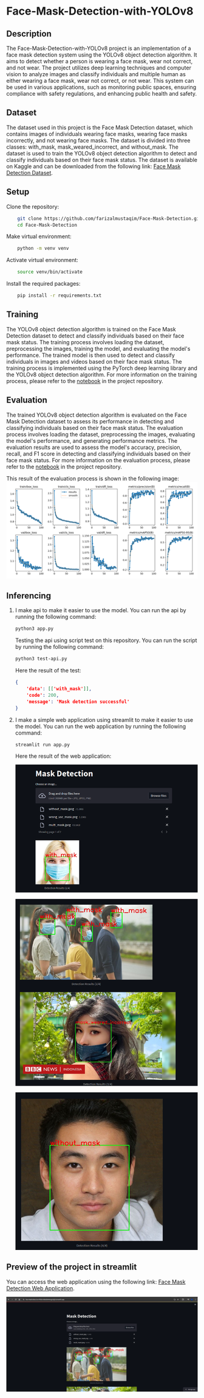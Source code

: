 # Face-Mask-Detection-with-YOLOv8

## Description
The Face-Mask-Detection-with-YOLOv8 project is an implementation of a face mask detection system using the YOLOv8 object detection algorithm. It aims to detect whether a person is wearing a face mask, wear not correct, and not wear. The project utilizes deep learning techniques and computer vision to analyze images and classify individuals and multiple human as either wearing a face mask, wear not correct, or not wear. This system can be used in various applications, such as monitoring public spaces, ensuring compliance with safety regulations, and enhancing public health and safety.

## Dataset
The dataset used in this project is the Face Mask Detection dataset, which contains images of individuals wearing face masks, wearing face masks incorrectly, and not wearing face masks. The dataset is divided into three classes: with_mask, mask_weared_incorrect, and without_mask. The dataset is used to train the YOLOv8 object detection algorithm to detect and classify individuals based on their face mask status. The dataset is available on Kaggle and can be downloaded from the following link: [Face Mask Detection Dataset](https://www.kaggle.com/andrewmvd/face-mask-detection).

## Setup
Clone the repository:
```bash
    git clone https://github.com/farizalmustaqim/Face-Mask-Detection.git
    cd Face-Mask-Detection
```

Make virtual environment:
```bash
    python -m venv venv
```

Activate virtual environment:
```bash
    source venv/bin/activate
```

Install the required packages:
```bash
    pip install -r requirements.txt
```

## Training
The YOLOv8 object detection algorithm is trained on the Face Mask Detection dataset to detect and classify individuals based on their face mask status. The training process involves loading the dataset, preprocessing the images, training the model, and evaluating the model's performance. The trained model is then used to detect and classify individuals in images and videos based on their face mask status. The training process is implemented using the PyTorch deep learning library and the YOLOv8 object detection algorithm. For more information on the training process, please refer to the [notebook](/notebook/notebook-face-mask-detection-yolov8.ipynb) in the project repository.

## Evaluation
The trained YOLOv8 object detection algorithm is evaluated on the Face Mask Detection dataset to assess its performance in detecting and classifying individuals based on their face mask status. The evaluation process involves loading the dataset, preprocessing the images, evaluating the model's performance, and generating performance metrics. The evaluation results are used to assess the model's accuracy, precision, recall, and F1 score in detecting and classifying individuals based on their face mask status. For more information on the evaluation process, please refer to the [notebook](/notebook/notebook-face-mask-detection-yolov8.ipynb) in the project repository.

This result of the evaluation process is shown in the following image:
![Evaluatuion Result](./images/evaluation_metrics.png)

## Inferencing
1. I make api to make it easier to use the model. You can run the api by running the following command:
    ```bash
    python3 app.py
    ```
    Testing the api using script test on this repository. You can run the script by running the following command:
    ```bash
    python3 test-api.py
    ```
    Here the result of the test:
    ```json
    {
        'data': [['with_mask']], 
        'code': 200, 
        'message': 'Mask detection successful'
    }
    ```
2. I make a simple web application using streamlit to make it easier to use the model. You can run the web application by running the following command:
    ```bash
    streamlit run app.py
    ```
    Here the result of the web application:<br>
    <p align="center">
        <img src="./images/detect1.png" alt="Web Application">
    </p>
    <p align="center">
        <img src="./images/detect2.png" alt="Web Application">
    </p>
    <p align="center">
        <img src="./images/detect3.png" alt="Web Application">
    </p>

## Preview of the project in streamlit
You can access the web application using the following link: [Face Mask Detection Web Application](https://face-mask-detection-fnbbcmdwsb9a4wcgzckyjh.streamlit.app/).<br>
    <p align="center">
        <img src="./images/streamlit.png" alt="Web Application">
    </p>